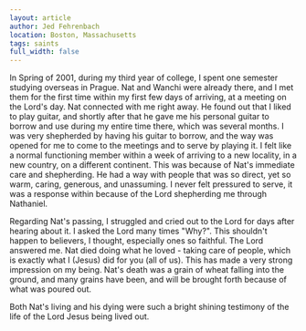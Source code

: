 ```yaml
---
layout: article
author: Jed Fehrenbach
location: Boston, Massachusetts
tags: saints
full_width: false
---
```

In Spring of 2001, during my third year of college, I spent one semester studying overseas in Prague. Nat and Wanchi were already there, and I met them for the first time within my first few days of arriving, at a meeting on the Lord's day. Nat connected with me right away. He found out that I liked to play guitar, and shortly after that he gave me his personal guitar to borrow and use during my entire time there, which was several months. I was very shepherded by having his guitar to borrow, and the way was opened for me to come to the meetings and to serve by playing it. I felt like a normal functioning member within a week of arriving to a new locality, in a new country, on a different continent. This was because of Nat's immediate care and shepherding. He had a way with people that was so direct, yet so warm, caring, generous, and unassuming. I never felt pressured to serve, it was a response within because of the Lord shepherding me through Nathaniel.

Regarding Nat's passing, I struggled and cried out to the Lord for days after hearing about it. I asked the Lord many times "Why?". This shouldn't happen to believers, I thought, especially ones so faithful. The Lord answered me. Nat died doing what he loved - taking care of people, which is exactly what I (Jesus) did for you (all of us). This has made a very strong impression on my being. Nat's death was a grain of wheat falling into the ground, and many grains have been, and will be brought forth because of what was poured out.

Both Nat's living and his dying were such a bright shining testimony of the life of the Lord Jesus being lived out.
